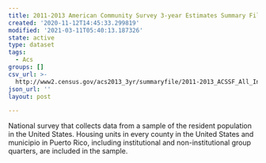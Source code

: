 ```yaml
---
title: 2011-2013 American Community Survey 3-year Estimates Summary File
created: '2020-11-12T14:45:33.299819'
modified: '2021-03-11T05:40:13.187326'
state: active
type: dataset
tags:
  - Acs
groups: []
csv_url: >-
  http://www2.census.gov/acs2013_3yr/summaryfile/2011-2013_ACSSF_All_In_1_Giant_Files(Experienced-Users-Only)/All_Geographies.zip
json_url: ''
layout: post

---
```

National survey that collects data from a sample of the resident population in the United States. Housing units in every county in the United States and municipio in Puerto Rico, including institutional and non-institutional group quarters, are included in the sample.
